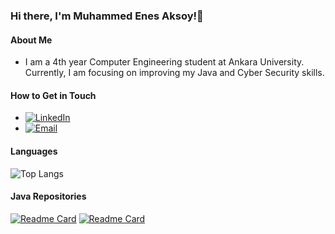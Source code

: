 ### Hi there, I'm Muhammed Enes Aksoy!👋

#### About Me

-  I am a 4th year Computer Engineering student at Ankara University. Currently, I am focusing on improving my Java and Cyber Security skills.

#### How to Get in Touch

- [![LinkedIn](https://img.shields.io/badge/-LinkedIn-blue?style=flat&logo=Linkedin&logoColor=white)][linkedin] 
- [![Email](https://img.shields.io/badge/Email-D14836?style=flat-square&logo=Gmail&logoColor=white)][email]

[linkedin]: https://www.linkedin.com/in/enes-aksoy/
[email]: mailto:muhammed_enes43@hotmail.com


#### Languages 

![Top Langs](https://github-readme-stats.vercel.app/api/top-langs/?username=enessaks&layout=compact&theme=radical) 

#### Java Repositories

[![Readme Card](https://github-readme-stats.vercel.app/api/pin/?username=enessaks&show_owner=true&theme=tokyonight&repo=Estate-Management-System)](https://github.com/enessaks/Estate-Management-System)
[![Readme Card](https://github-readme-stats.vercel.app/api/pin/?username=enessaks&show_owner=true&theme=tokyonight&repo=Pool-Automation-System)](https://github.com/enessaks/Pool-Automation-System)
